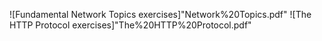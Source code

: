 ![Fundamental Network Topics exercises]"Network%20Topics.pdf"
![The HTTP Protocol exercises]"The%20HTTP%20Protocol.pdf"
